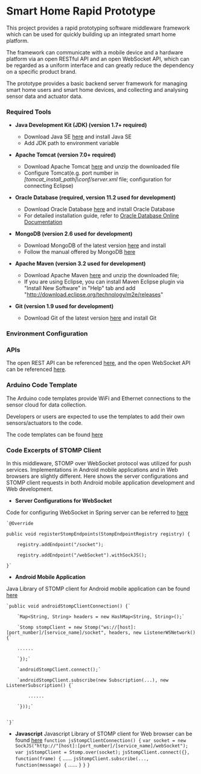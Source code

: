 # Smart Home Rapid Prototype

This project provides a rapid prototyping software middleware framework which can be used for quickly building up an integrated smart home platform. 

The framework can communicate with a mobile device and a hardware platform via an open RESTful API and an open WebSocket API, which can be regarded as a uniform interface and can greatly reduce the dependency on a specific product brand.

The prototype provides a basic backend server framework for managing smart home users and smart home devices, and collecting and analysing sensor data and actuator data. 



### Required Tools
+ **Java Development Kit (JDK) (version 1.7+ required)**
	* Download Java SE [here](http://www.oracle.com/technetwork/java/javase/downloads/index.html) and install Java SE
	* Add JDK path to environment variable 

+ **Apache Tomcat (version 7.0+ required)**
	* Download Apache Tomcat [here](http://tomcat.apache.org) and unzip the downloaded file
	* Configure Tomcat(e.g. port number in _[tomcat_install_path]\conf/server.xml_ file; configuration for connecting Eclipse)

+ **Oracle Database (required, version 11.2 used for development)**
	* Download Oracle Database [here](http://www.oracle.com/technetwork/database/database-technologies/express-edition/downloads/index.html) and install Oracle Database
	* For detailed installation guide, refer to [Oracle Database Online Documentation](https://docs.oracle.com/cd/E11882_01/nav/portal_11.htm)

+ **MongoDB (version 2.6 used for development)**
	* Download MongoDB of the latest version [here](https://www.mongodb.org/downloads) and install
	* Follow the manual offered by MongoDB [here](http://docs.mongodb.org/manual)

+ **Apache Maven (version 3.2 used for development)**
	* Download Apache Maven [here](https://maven.apache.org) and unzip the downloaded file; 
	* If you are using Eclipse, you can install Maven Eclipse plugin via "Install New Software" in "Help" tab and add "http://download.eclipse.org/technology/m2e/releases"

+ **Git (version 1.9 used for development)**
	* Download Git of the latest version [here](http://git-scm.com/downloads) and install Git



### Environment Configuration



### APIs
The open REST API can be referenced [here](https://github.com/potatolylc/SmartHomeRapidPrototype/wiki/Smart-Home-Rapid-Prototype-RESTful-API), and the open WebSocket API can be referenced [here](https://github.com/potatolylc/SmartHomeRapidPrototype/wiki/Smart-Home-Rapid-Prototype-WebSocket-API).



### Arduino Code Template
The Arduino code templates provide WiFi and Ethernet connections to the sensor cloud for data collection. 

Developers or users are expected to use the templates to add their own sensors/actuators to the code.

The code templates can be found [here](https://github.com/potatolylc/SmartHomeArduinoTemplates)



### Code Excerpts of STOMP Client
In this middleware, STOMP over WebSocket protocol was utilized for push services. Implementations in Android mobile applications and in Web browsers are slightly different. Here shows the server configurations and STOMP client requests in both Android mobile application development and Web development.

+ **Server Configurations for WebSocket**

Code for configuring WebSocket in Spring server can be referred to [here](https://github.com/potatolylc/SmartHomeRapidPrototype/blob/master/src/main/java/ioedata/socket/config/SocketConfig.java)


	`@Override

	public void registerStompEndpoints(StompEndpointRegistry registry) {

		registry.addEndpoint("/socket");

		registry.addEndpoint("/webSocket").withSockJS();

	}`


+ **Android Mobile Application**

Java Library of STOMP client for Android mobile application can be found [here](https://github.com/potatolylc)

	`public void androidStompClientConnection() {`
	
		`Map<String, String> headers = new HashMap<String, String>();`

		`Stomp stompClient = new Stomp("ws://[host]:[port_number]/[service_name]/socket", headers, new ListenerWSNetwork() {`

		......

		`});`
		
		`androidStompClient.connect();`

		`androidStompClient.subscribe(new Subscription(...), new ListenerSubscription() {`

			......

		`}));`


	`}`	

+ **Javascript**
Javascript Library of STOMP client for Web browser can be found [here](https://github.com/potatolylc)
	`function jsStompClientConnection() {`
		`var socket = new SockJS("http://"[host]:[port_number]/[service_name]/webSocket");`
		`var jsStompClient = Stomp.over(socket);`
		`jsStompClient.connect({}, function(frame) {`
			......
			`jsStompClient.subscribe(..., function(message) {`
				......
			`}`
		`}`
	`}`
